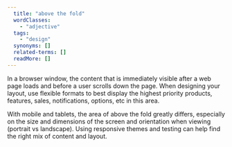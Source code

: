 ```yaml
---
  title: "above the fold"
  wordClasses:
    - "adjective"
  tags:
    - "design"
  synonyms: []
  related-terms: []
  readMore: []
---
```

In a browser window, the content that is immediately visible after a web page loads and before a user scrolls down the page. When designing your layout, use flexible formats to best display the highest priority products, features, sales, notifications, options, etc in this area.

With mobile and tablets, the area of above the fold greatly differs, especially on the size and dimensions of the screen and orientation when viewing (portrait vs landscape). Using responsive themes and testing can help find the right mix of content and layout.
